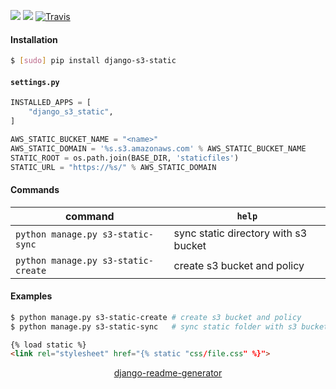 <!--
https://pypi.org/project/readme-generator/
https://pypi.org/project/python-readme-generator/
https://pypi.org/project/django-readme-generator/
-->

[![](https://img.shields.io/pypi/pyversions/django-s3-static.svg?longCache=True)](https://pypi.org/project/django-s3-static/)
[![](https://img.shields.io/pypi/v/django-s3-static.svg?maxAge=3600)](https://pypi.org/project/django-s3-static/)
[![Travis](https://api.travis-ci.org/looking-for-a-job/django-s3-static.py.svg?branch=master)](https://travis-ci.org/looking-for-a-job/django-s3-static.py/)

#### Installation
```bash
$ [sudo] pip install django-s3-static
```

#### `settings.py`
```python
INSTALLED_APPS = [
    "django_s3_static",
]

AWS_STATIC_BUCKET_NAME = "<name>"
AWS_STATIC_DOMAIN = '%s.s3.amazonaws.com' % AWS_STATIC_BUCKET_NAME
STATIC_ROOT = os.path.join(BASE_DIR, 'staticfiles')
STATIC_URL = "https://%s/" % AWS_STATIC_DOMAIN
```

#### Commands
command|`help`
-|-
`python manage.py s3-static-sync` |sync static directory with s3 bucket
`python manage.py s3-static-create` |create s3 bucket and policy

#### Examples
```bash
$ python manage.py s3-static-create # create s3 bucket and policy
$ python manage.py s3-static-sync   # sync static folder with s3 bucket
```

```html
{% load static %}
<link rel="stylesheet" href="{% static "css/file.css" %}">
```

<p align="center">
    <a href="https://pypi.org/project/django-readme-generator/">django-readme-generator</a>
</p>